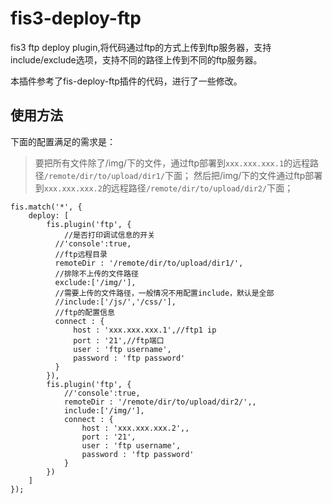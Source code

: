 # fis3-deploy-ftp
fis3 ftp deploy plugin,将代码通过ftp的方式上传到ftp服务器，支持include/exclude选项，支持不同的路径上传到不同的ftp服务器。

本插件参考了fis-deploy-ftp插件的代码，进行了一些修改。


## 使用方法
下面的配置满足的需求是：
>要把所有文件除了/img/下的文件，通过ftp部署到`xxx.xxx.xxx.1`的远程路径`/remote/dir/to/upload/dir1/`下面；
>然后把/img/下的文件通过ftp部署到`xxx.xxx.xxx.2`的远程路径`/remote/dir/to/upload/dir2/`下面；

```
fis.match('*', {
    deploy: [
        fis.plugin('ftp', {
        	//是否打印调试信息的开关
          //'console':true,
          //ftp远程目录
          remoteDir : '/remote/dir/to/upload/dir1/',
          //排除不上传的文件路径
          exclude:['/img/'],
          //需要上传的文件路径，一般情况不用配置include，默认是全部
          //include:['/js/','/css/'],
          //ftp的配置信息
          connect : {
              host : 'xxx.xxx.xxx.1',//ftp1 ip 
              port : '21',//ftp端口
              user : 'ftp username',
              password : 'ftp password'
          }
        }),
        fis.plugin('ftp', {
            //'console':true,
            remoteDir : '/remote/dir/to/upload/dir2/',,
            include:['/img/'],
            connect : {
                host : 'xxx.xxx.xxx.2',,
                port : '21',
                user : 'ftp username',
              	password : 'ftp password'
            }
        })
    ]
});
```

